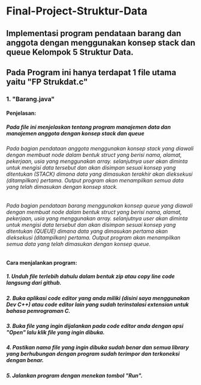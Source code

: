 # Final-Project-Struktur-Data
## Implementasi program pendataan barang dan anggota dengan menggunakan konsep stack dan queue Kelompok 5 Struktur Data.

## Pada Program ini hanya terdapat 1 file utama yaitu "FP Strukdat.c"

### 1. "Barang.java"
#### Penjelasan:

##### Pada file ini menjelaskan tentang program manajemen data dan manajemen anggota dengan konsep stack dan queue

###### Pada bagian pendataan anggota menggunakan konsep stack yang diawali dengan membuat node dalam bentuk struct yang berisi nama, alamat, pekerjaan, usia yang menggunakan array. selanjutnya user akan diminta untuk mengisi data tersebut dan akan disimpan sesuai konsep yang ditentukan (STACK) dimana data yang dimasukan terakhir akan dieksekusi (ditampilkan) pertama. Output program akan menampilkan semua data yang telah dimasukan dengan konsep stack.

###### Pada bagian pendataan barang menggunakan konsep queue yang diawali dengan membuat node dalam bentuk struct yang berisi nama, alamat, pekerjaan, usia yang menggunakan array. selanjutnya user akan diminta untuk mengisi data tersebut dan akan disimpan sesuai konsep yang ditentukan (QUEUE) dimana data yang dimasukan pertama akan dieksekusi (ditampilkan) pertama. Output program akan menampilkan semua data yang telah dimasukan dengan konsep queue.

#### Cara menjalankan program:

##### 1. Unduh file terlebih dahulu dalam bentuk zip atau copy line code langsung dari github.
##### 2. Buka aplikasi code editor yang anda miliki (disini saya menggunakan Dev C++) atau code editor lain yang sudah terinstalasi extension untuk bahasa pemrograman C.
##### 3. Buka file yang ingin dijalankan pada code editor anda dengan opsi "Open" lalu klik file yang ingin dibuka.
##### 4. Pastikan nama file yang ingin dibuka sudah benar dan semua library yang berhubungan dengan program sudah terimpor dan terkoneksi dengan benar.
##### 5. Jalankan program dengan menekan tombol "Run".
